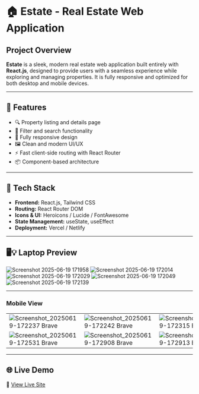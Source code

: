 # 🏠 Estate - Real Estate Web Application

## Project Overview

**Estate** is a sleek, modern real estate web application built entirely with **React.js**, designed to provide users with a seamless experience while exploring and managing properties. It is fully responsive and optimized for both desktop and mobile devices.


---


## 🚀 Features

- 🔍 Property listing and details page
- 🧭 Filter and search functionality
- 📱 Fully responsive design
- 🖼️ Clean and modern UI/UX
- ⚡ Fast client-side routing with React Router
- 📦 Component-based architecture

---

## 🧰 Tech Stack

- **Frontend:** React.js, Tailwind CSS
- **Routing:** React Router DOM
- **Icons & UI:** Heroicons / Lucide / FontAwesome
- **State Management:** useState, useEffect
- **Deployment:** Vercel / Netlify

---


## 🖥️💡 Laptop Preview

![Screenshot 2025-06-19 171958](https://github.com/user-attachments/assets/99c5eff8-a5a2-401e-9a64-f186ef5a7708)
![Screenshot 2025-06-19 172014](https://github.com/user-attachments/assets/4934db0b-291e-42d6-8d70-fd398a2a3bcc)
![Screenshot 2025-06-19 172029](https://github.com/user-attachments/assets/cf59226c-141f-46ab-ba24-0a61285be92e)
![Screenshot 2025-06-19 172049](https://github.com/user-attachments/assets/5ca3208d-63f2-49ae-adf4-87afd69263e9)
![Screenshot 2025-06-19 172139](https://github.com/user-attachments/assets/039867f8-ed42-4a40-9d9e-0b4a343e8b46)


---

### Mobile View

| | | | |
|---|---|---|---|
| ![Screenshot_20250619-172237 Brave](https://github.com/user-attachments/assets/34cdf359-475a-4f3f-8337-90429c0f7ab2) | ![Screenshot_20250619-172242 Brave](https://github.com/user-attachments/assets/558b8b5a-d13f-4078-9c6f-c899d70f358e) | ![Screenshot_20250619-172315 Brave](https://github.com/user-attachments/assets/c83f1fa9-b23d-4f90-8075-a72d6cd7b9e0) | ![Screenshot_20250619-172328 Brave](https://github.com/user-attachments/assets/d3fcf9bb-f3f3-433b-a884-45f517aa9bdd) |
| ![Screenshot_20250619-172531 Brave](https://github.com/user-attachments/assets/ac607104-e64d-4572-8e55-8c3e6eec73cb) | ![Screenshot_20250619-172908 Brave](https://github.com/user-attachments/assets/4f9dc148-62ef-4e08-8f23-a2068f3f6229) | ![Screenshot_20250619-172913 Brave](https://github.com/user-attachments/assets/b449223b-3eee-44e8-8513-d0ec1326ad6f)


---

## 🌐 Live Demo

🔗 [View Live Site](https://your-deployment-link.com)  

